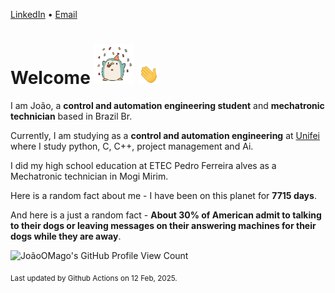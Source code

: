 [LinkedIn](https://www.linkedin.com/in/joão-pedro-gozzoli-b95641301/) &bull;
[Email](joaopedrogozzoli@gmail.com)

# Welcome <img src="happy.gif" height="64px" /> <img src="wave.gif" height="32px" />

I am João, a  **control and automation engineering student** and **mechatronic technician** based in Brazil Br.

Currently, I am studying as a **control and automation engineering** at [Unifei](https://unifei.edu.br) where I study python, C, C++, project management and Ai.

I did my high school education at ETEC Pedro Ferreira alves as a Mechatronic technician in Mogi Mirim.

Here is a random fact about me - I have been on this planet for **7715 days**.

And here is a just a random fact -  **About 30% of American admit to talking to their dogs or leaving messages on their answering machines for their dogs while they are away**.

![JoãoOMago's GitHub Profile View Count](https://komarev.com/ghpvc/?username=JoaoOMago)

<sub>Last updated by Github Actions on 12 Feb, 2025.</sub>
